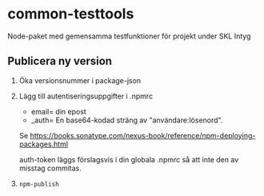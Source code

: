 # common-testtools
Node-paket med gemensamma testfunktioner för projekt under SKL Intyg


## Publicera ny version

1. Öka versionsnummer i package-json
2. Lägg till autentiseringsuppgifter i .npmrc
	-  email= din epost
	- _auth= En base64-kodad sträng av "användare:lösenord". 
	
    Se https://books.sonatype.com/nexus-book/reference/npm-deploying-packages.html

	auth-token läggs förslagsvis i din globala .npmrc så att inte den av misstag commitas.
    
    
3.  `npm-publish`